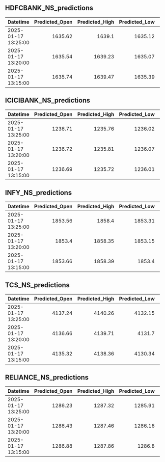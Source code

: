 ## HDFCBANK_NS_predictions
| Datetime            |   Predicted_Open |   Predicted_High |   Predicted_Low |   Predicted_Close |   Predicted_Volume |
|:--------------------|-----------------:|-----------------:|----------------:|------------------:|-------------------:|
| 2025-01-17 13:25:00 |          1635.62 |          1639.1  |         1635.12 |           1639.07 |            55184.6 |
| 2025-01-17 13:20:00 |          1635.54 |          1639.23 |         1635.07 |           1638.92 |            54892.1 |
| 2025-01-17 13:15:00 |          1635.74 |          1639.47 |         1635.39 |           1638.99 |            57888.2 |

## ICICIBANK_NS_predictions
| Datetime            |   Predicted_Open |   Predicted_High |   Predicted_Low |   Predicted_Close |   Predicted_Volume |
|:--------------------|-----------------:|-----------------:|----------------:|------------------:|-------------------:|
| 2025-01-17 13:25:00 |          1236.71 |          1235.76 |         1236.02 |           1239.19 |            69787.1 |
| 2025-01-17 13:20:00 |          1236.72 |          1235.81 |         1236.07 |           1239.29 |            69197   |
| 2025-01-17 13:15:00 |          1236.69 |          1235.72 |         1236.01 |           1239.24 |            69369.9 |

## INFY_NS_predictions
| Datetime            |   Predicted_Open |   Predicted_High |   Predicted_Low |   Predicted_Close |   Predicted_Volume |
|:--------------------|-----------------:|-----------------:|----------------:|------------------:|-------------------:|
| 2025-01-17 13:25:00 |          1853.56 |          1858.4  |         1853.31 |           1852.7  |            35106.5 |
| 2025-01-17 13:20:00 |          1853.4  |          1858.35 |         1853.15 |           1852.48 |            36115.1 |
| 2025-01-17 13:15:00 |          1853.66 |          1858.39 |         1853.4  |           1852.85 |            35277.7 |

## TCS_NS_predictions
| Datetime            |   Predicted_Open |   Predicted_High |   Predicted_Low |   Predicted_Close |   Predicted_Volume |
|:--------------------|-----------------:|-----------------:|----------------:|------------------:|-------------------:|
| 2025-01-17 13:25:00 |          4137.24 |          4140.26 |         4132.15 |           4136.9  |            22340.8 |
| 2025-01-17 13:20:00 |          4136.66 |          4139.71 |         4131.7  |           4136.34 |            22560.7 |
| 2025-01-17 13:15:00 |          4135.32 |          4138.36 |         4130.34 |           4135.12 |            22579.5 |

## RELIANCE_NS_predictions
| Datetime            |   Predicted_Open |   Predicted_High |   Predicted_Low |   Predicted_Close |   Predicted_Volume |
|:--------------------|-----------------:|-----------------:|----------------:|------------------:|-------------------:|
| 2025-01-17 13:25:00 |          1286.23 |          1287.32 |         1285.91 |           1286.99 |             144739 |
| 2025-01-17 13:20:00 |          1286.43 |          1287.46 |         1286.16 |           1287.11 |             149457 |
| 2025-01-17 13:15:00 |          1286.88 |          1287.86 |         1286.8  |           1287.56 |             157566 |

